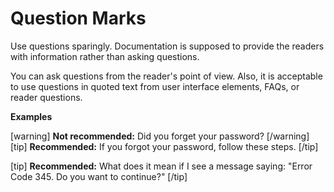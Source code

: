 # Question Marks

Use questions sparingly. Documentation is supposed to provide the readers with information rather than asking questions.

You can ask questions from the reader's point of view. Also, it is acceptable to use questions in quoted text from user interface elements, FAQs, or reader questions.

**Examples**  

[warning] **Not recommended:** Did you forget your password? [/warning]  
[tip] **Recommended:** If you forgot your password, follow these steps. [/tip]  

[tip] **Recommended:** What does it mean if I see a message saying: "Error Code 345. Do you want to continue?" [/tip]  
